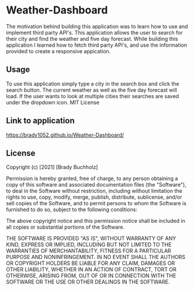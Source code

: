 # Weather-Dashboard
The motivation behind building this application was to learn how to use and implement third party API's.
This application allows the user to search for their city and find the weather and five day forecast. While building this application I learned how to fetch third party API's, and use the information provided to create a responsive appication.
## Usage
To use this application simply type a city in the search box and click the search button. The current weather as well as the five day forecast will load. If the user wants to look at multiple cities their searches are saved under the dropdown icon.
MIT License

## Link to application
https://brady1052.github.io/Weather-Dashboard/

## License
Copyright (c) [2021] [Brady Buchholz]

Permission is hereby granted, free of charge, to any person obtaining a copy
of this software and associated documentation files (the "Software"), to deal
in the Software without restriction, including without limitation the rights
to use, copy, modify, merge, publish, distribute, sublicense, and/or sell
copies of the Software, and to permit persons to whom the Software is
furnished to do so, subject to the following conditions:

The above copyright notice and this permission notice shall be included in all
copies or substantial portions of the Software.

THE SOFTWARE IS PROVIDED "AS IS", WITHOUT WARRANTY OF ANY KIND, EXPRESS OR
IMPLIED, INCLUDING BUT NOT LIMITED TO THE WARRANTIES OF MERCHANTABILITY,
FITNESS FOR A PARTICULAR PURPOSE AND NONINFRINGEMENT. IN NO EVENT SHALL THE
AUTHORS OR COPYRIGHT HOLDERS BE LIABLE FOR ANY CLAIM, DAMAGES OR OTHER
LIABILITY, WHETHER IN AN ACTION OF CONTRACT, TORT OR OTHERWISE, ARISING FROM,
OUT OF OR IN CONNECTION WITH THE SOFTWARE OR THE USE OR OTHER DEALINGS IN THE
SOFTWARE.